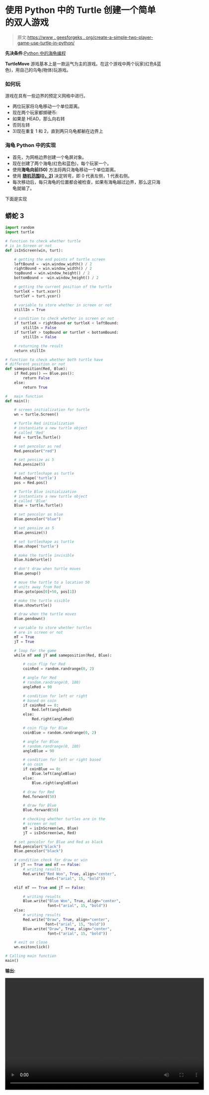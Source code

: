 # 使用 Python 中的 Turtle 创建一个简单的双人游戏

> 原文:[https://www . geesforgeks . org/create-a-simple-two-player-game-use-turtle-in-python/](https://www.geeksforgeeks.org/create-a-simple-two-player-game-using-turtle-in-python/)

**先决条件:**[Python 中的海龟编程](https://www.geeksforgeeks.org/turtle-programming-python/)

**TurtleMove** 游戏基本上是一款运气为主的游戏。在这个游戏中两个玩家(红色&蓝色)，用自己的乌龟(物体)玩游戏。

### **如何玩**

游戏在具有一些边界的预定义网格中进行。

*   两位玩家将乌龟移动一个单位距离。
*   现在两个玩家都掷硬币:
*   如果是 HEAD，那么向右转
*   否则左转
*   3)现在重复 1 和 2，直到两只乌龟都躺在边界上

### 海龟 Python 中的实现

*   首先，为网格边界创建一个龟屏对象。
*   现在创建了两个海龟(红色和蓝色)，每个玩家一个。
*   使用**海龟向前(50)** 方法将两只海龟移动一个单位距离。
*   使用 [**随机范围(0，2)**](https://www.geeksforgeeks.org/randrange-in-python/) 决定转弯，即 0 代表左侧，1 代表右侧。
*   每次移动后，每只海龟的位置都会被检查，如果有海龟越过边界，那么这只海龟就输了。

下面是实现

## 蟒蛇 3

```py
import random
import turtle

# function to check whether turtle
# is in Screen or not
def isInScreen(win, turt):

    # getting the end points of turtle screen
    leftBound = -win.window_width() / 2
    rightBound = win.window_width() / 2
    topBound = win.window_height() / 2
    bottomBound = -win.window_height() / 2

    # getting the current position of the turtle
    turtleX = turt.xcor()
    turtleY = turt.ycor()

    # variable to store whether in screen or not
    stillIn = True

    # condition to check whether in screen or not
    if turtleX > rightBound or turtleX < leftBound:
        stillIn = False
    if turtleY > topBound or turtleY < bottomBound:
        stillIn = False

    # returning the result
    return stillIn

# function to check whether both turtle have
# different position or not
def sameposition(Red, Blue):
    if Red.pos() == Blue.pos():
        return False
    else:
        return True

#   main function
def main():

    # screen initialization for turtle
    wn = turtle.Screen()

    # Turtle Red initialization
    # instantiate a new turtle object
    # called 'Red'
    Red = turtle.Turtle()

    # set pencolor as red
    Red.pencolor("red")

    # set pensize as 5
    Red.pensize(5)

    # set turtleshape as turtle
    Red.shape('turtle')
    pos = Red.pos()

    # Turtle Blue initialization
    # instantiate a new turtle object
    # called 'Blue'
    Blue = turtle.Turtle()

    # set pencolor as blue
    Blue.pencolor("blue")

    # set pensize as 5
    Blue.pensize(5)

    # set turtleshape as turtle
    Blue.shape('turtle')

    # make the turtle invisible
    Blue.hideturtle()

    # don't draw when turtle moves
    Blue.penup()

    # move the turtle to a location 50
    # units away from Red
    Blue.goto(pos[0]+50, pos[1])

    # make the turtle visible
    Blue.showturtle()

    # draw when the turtle moves
    Blue.pendown()

    # variable to store whether turtles
    # are in screen or not
    mT = True
    jT = True

    # loop for the game
    while mT and jT and sameposition(Red, Blue):

        # coin flip for Red
        coinRed = random.randrange(0, 2)

        # angle for Red
        # random.randrange(0, 180)
        angleRed = 90

        # condition for left or right
        # based on coin
        if coinRed == 0:
            Red.left(angleRed)
        else:
            Red.right(angleRed)

        # coin flip for Blue
        coinBlue = random.randrange(0, 2)

        # angle for Blue
        # random.randrange(0, 180)
        angleBlue = 90

        # condition for left or right based
        # on coin
        if coinBlue == 0:
            Blue.left(angleBlue)
        else:
            Blue.right(angleBlue)

        # draw for Red
        Red.forward(50)

        # draw for Blue
        Blue.forward(50)

        # checking whether turtles are in the
        # screen or not
        mT = isInScreen(wn, Blue)
        jT = isInScreen(wn, Red)

    # set pencolor for Blue and Red as black
    Red.pencolor("black")
    Blue.pencolor("black")

    # condition check for draw or win
    if jT == True and mT == False:
        # writing results
        Red.write("Red Won", True, align="center",
                  font=("arial", 15, "bold"))

    elif mT == True and jT == False:

        # writing results
        Blue.write("Blue Won", True, align="center",
                   font=("arial", 15, "bold"))
    else:
        # writing results
        Red.write("Draw", True, align="center",
                  font=("arial", 15, "bold"))
        Blue.write("Draw", True, align="center",
                   font=("arial", 15, "bold"))

    # exit on close
    wn.exitonclick()

# Calling main function
main()
```

**输出:**

<video class="wp-video-shortcode" id="video-467234-1" width="640" height="360" preload="metadata" controls=""><source type="video/mp4" src="https://media.geeksforgeeks.org/wp-content/uploads/20200807171432/game.mp4?_=1">[https://media.geeksforgeeks.org/wp-content/uploads/20200807171432/game.mp4](https://media.geeksforgeeks.org/wp-content/uploads/20200807171432/game.mp4)</video>